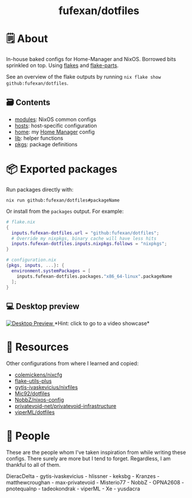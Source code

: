 <h1 align="center">fufexan/dotfiles</h1>

# 🗒 About

In-house baked configs for Home-Manager and NixOS. Borrowed bits sprinkled on
top. Using [flakes](https://nixos.wiki/wiki/Flakes) and
[flake-parts](https://github.com/hercules-ci/flake-parts).

See an overview of the flake outputs by running
`nix flake show github:fufexan/dotfiles`.

## 🗃️  Contents

- [modules](modules): NixOS common configs
- [hosts](hosts): host-specific configuration
- [home](home): my [Home Manager](https://github.com/nix-community/home-manager) config
- [lib](lib): helper functions
- [pkgs](pkgs): package definitions

# 📦 Exported packages

Run packages directly with:

```console
nix run github:fufexan/dotfiles#packageName
```

Or install from the `packages` output. For example:

```nix
# flake.nix
{
  inputs.fufexan-dotfiles.url = "github:fufexan/dotfiles";
  # Override my nixpkgs, binary cache will have less hits
  inputs.fufexan-dotfiles.inputs.nixpkgs.follows = "nixpkgs";
}

# configuration.nix
{pkgs, inputs, ...}: {
  environment.systemPackages = [
    inputs.fufexan-dotfiles.packages."x86_64-linux".packageName
  ];
}
```

## 💻 Desktop preview

<a href="https://drive.google.com/file/d/1W-bwn3UwbMxReiiNqMmq38noa7Xw0Gj1/preview">
  <img src="https://user-images.githubusercontent.com/36706276/192147190-cf9cf4df-94cb-4a3b-b9d8-137ed0c2538f.png" alt="Desktop Preview">
</a>
*Hint: click to go to a video showcase*

# 💾 Resources

Other configurations from where I learned and copied:

- [colemickens/nixcfg](https://github.com/colemickens/nixcfg)
- [flake-utils-plus](https://github.com/gytis-ivaskevicius/flake-utils-plus)
- [gytis-ivaskevicius/nixfiles](https://github.com/gytis-ivaskevicius/nixfiles)
- [Mic92/dotfiles](https://github.com/Mic92/dotfiles)
- [NobbZ/nixos-config](https://github.com/NobbZ/nixos-config)
- [privatevoid-net/privatevoid-infrastructure](https://github.com/privatevoid-net/privatevoid-infrastructure)
- [viperML/dotfiles](https://github.com/viperML/dotfiles)

# 👥 People

These are the people whom I've taken inspiration from while writing these
configs. There surely are more but I tend to forget. Regardless, I am thankful
to all of them.

DieracDelta - gytis-ivaskevicius - hlissner - keksbg - Kranzes -
matthewcroughan - max-privatevoid - Misterio77 - NobbZ - OPNA2608 -
pnotequalnp - tadeokondrak - viperML - Xe - yusdacra 